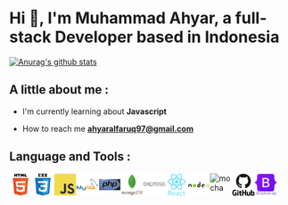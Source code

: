 # Hi 👋, I'm Muhammad Ahyar, a full-stack Developer based in Indonesia

[![Anurag's github stats](https://github-readme-stats.vercel.app/api?username=melanieshi0120)](https://github.com/melanieshi0120/github-readme-stats)

## A little about me :

- I'm currently learning about **Javascript**

- How to reach me **ahyaralfaruq97@gmail.com**

## Language and Tools :

[<img align="left" src="https://raw.githubusercontent.com/devicons/devicon/master/icons/html5/html5-original-wordmark.svg" alt="html5" width="40" height="40"/> </a>](https://www.w3.org/html/)
  
[<img align="left" src="https://raw.githubusercontent.com/devicons/devicon/master/icons/css3/css3-original-wordmark.svg" alt="css3" width="40" height="40"/> </a>](https://www.w3schools.com/css/)
  
[<img align="left" src="https://raw.githubusercontent.com/devicons/devicon/master/icons/javascript/javascript-original.svg" alt="javascript" width="40" height="40"/> </a>](https://developer.mozilla.org/en-US/docs/Web/JavaScript)
  
[<img align="left" src="https://raw.githubusercontent.com/devicons/devicon/master/icons/mysql/mysql-original-wordmark.svg" alt="mysql" width="40" height="40"/> </a>](https://www.mysql.com/)
 
[<img align="left" src="https://raw.githubusercontent.com/devicons/devicon/master/icons/php/php-original.svg" alt="php" width="40" height="40"/> </a>](https://www.php.net/)
  
[<img align="left" src="https://raw.githubusercontent.com/devicons/devicon/master/icons/mongodb/mongodb-original-wordmark.svg" alt="mongodb" width="40" height="40"/> </a>](https://www.mongodb.com/)

[<img align="left" src="https://raw.githubusercontent.com/devicons/devicon/master/icons/express/express-original-wordmark.svg" alt="express" width="40" height="40"/> </a>](https://expressjs.com)

[<img align="left" src="https://raw.githubusercontent.com/devicons/devicon/master/icons/react/react-original-wordmark.svg" alt="react" width="40" height="40"/> </a>](https://reactjs.org/)

[<img align="left" src="https://raw.githubusercontent.com/devicons/devicon/master/icons/nodejs/nodejs-original-wordmark.svg" alt="nodejs" width="40" height="40"/> </a>](https://nodejs.org)

[<img align="left" src="https://www.vectorlogo.zone/logos/mochajs/mochajs-icon.svg" alt="mocha" width="40" height="40"/> </a>](https://mochajs.org)

[<img align="left" src="https://raw.githubusercontent.com/devicons/devicon/master/icons/github/github-original-wordmark.svg" alt="github" width="40" height="40"/> </a>](https://github.com)

[<img align="left" src="https://raw.githubusercontent.com/devicons/devicon/master/icons/bootstrap/bootstrap-original-wordmark.svg" alt="bootstrap" width="40" height="40"/> </a>](https://getbootstrap.com)
